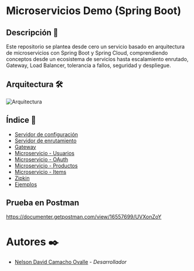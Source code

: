 # Microservicios Demo (Spring Boot)

## Descripción 📃

Este repositorio se plantea desde cero un servicio basado en arquitectura de microservicios con Spring Boot y Spring Cloud, comprendiendo conceptos desde un ecosistema de servicios hasta escalamiento enrutado, Gateway, Load Balancer, tolerancia a fallos, seguridad y despliegue.

## Arquitectura 🛠️

![Arquitectura](https://i.postimg.cc/fWGWK99k/Microservicio-Demo.png)

## Índice 📓

- [Servidor de configuración](https://github.com/ndcamachoo/Portfolio-Backend/tree/main/MicroserviciosDemo-SpringBoot/Microservicio-ConfigServer)
- [Servidor de enrutamiento](https://github.com/ndcamachoo/Portfolio-Backend/tree/main/MicroserviciosDemo-SpringBoot/Microservicio-EurekaServer)
- [Gateway](https://github.com/ndcamachoo/Portfolio-Backend/tree/main/MicroserviciosDemo-SpringBoot/Microservicio-Gateway)
- [Microservicio - Usuarios ](https://github.com/ndcamachoo/Portfolio-Backend/tree/main/MicroserviciosDemo-SpringBoot/Microservicio-Usuarios)
- [Microservicio - OAuth](https://github.com/ndcamachoo/Portfolio-Backend/tree/main/MicroserviciosDemo-SpringBoot/Microservicio-OAuth)
- [Microservicio - Productos](https://github.com/ndcamachoo/Portfolio-Backend/tree/main/MicroserviciosDemo-SpringBoot/Microservicio-Productos)
- [Microservicio - Items](https://github.com/ndcamachoo/Portfolio-Backend/tree/main/MicroserviciosDemo-SpringBoot/Microservicio-Item)
- [Zipkin](https://github.com/ndcamachoo/Portfolio-Backend/tree/main/MicroserviciosDemo-SpringBoot/Microservicio-Zipkin)
- [Ejemplos](https://github.com/ndcamachoo/Portfolio-Backend/tree/main/MicroserviciosDemo-SpringBoot/Ejemplos)


## Prueba en Postman

https://documenter.getpostman.com/view/16557699/UVXonZoY

# Autores ✒️

- [Nelson David Camacho Ovalle](https://github.com/ndcamachoo) - *Desarrollador*
